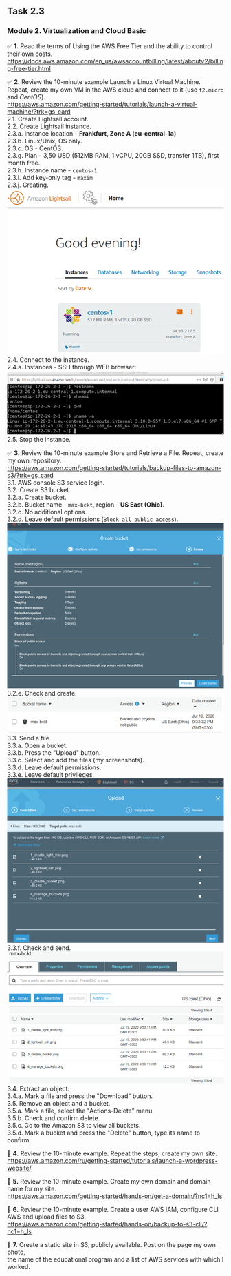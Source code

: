 ## Task 2.3
### Module 2. Virtualization and Cloud Basic
:white_check_mark: **1.** Read the terms of Using the AWS Free Tier and the ability to control their own costs.  
https://docs.aws.amazon.com/en_us/awsaccountbilling/latest/aboutv2/billing-free-tier.html  

:white_check_mark: **2.** Review the 10-minute example Launch a Linux Virtual Machine.  
Repeat, create my own VM in the AWS cloud and connect to it (use `t2.micro` and _CentOS_).  
https://aws.amazon.com/getting-started/tutorials/launch-a-virtual-machine/?trk=gs_card  
2.1. Create Lightsail account.  
2.2. Create Lightsail instance.  
2.3.a. Instance location - **Frankfurt, Zone A (eu-central-1a)**  
2.3.b. Linux/Unix, OS only.  
2.3.c. OS - CentOS.  
2.3.g. Plan - 3,50 USD (512MB RAM, 1 vCPU, 20GB SSD, transfer 1TB), first month free.  
2.3.h. Instance name - `centos-1`   
2.3.i. Add key-only tag - `maxim`  
2.3.j. Creating.  
![Sshot 1](https://github.com/nigth/DevOps_online_Kyiv_2020Q3Q4/blob/master/m2/task2.3/shots/1_create_light_inst.png "Sshot 1")  
2.4. Connect to the instance.  
2.4.a. Instances - SSH through WEB browser:
![Sshot 2](https://github.com/nigth/DevOps_online_Kyiv_2020Q3Q4/blob/master/m2/task2.3/shots/2_lightsail_ssh.png "Sshot 2")  
2.5. Stop the instance.  

:white_check_mark: **3.** Review the 10-minute example Store and Retrieve a File. Repeat, create my own repository.  
https://aws.amazon.com/getting-started/tutorials/backup-files-to-amazon-s3/?trk=gs_card  
3.1. AWS console S3 service login.  
3.2. Create S3 bucket.  
3.2.a. Create bucket.  
3.2.b. Bucket name - `max-bckt`, region - **US East (Ohio)**.  
3.2.c. No additional options.  
3.2.d. Leave default permissions (`Block all public access`).  
![Sshot 3](https://github.com/nigth/DevOps_online_Kyiv_2020Q3Q4/blob/master/m2/task2.3/shots/3_create_bucket.png "Sshot 3")  
3.2.e. Check and create.  
![Sshot 4](https://github.com/nigth/DevOps_online_Kyiv_2020Q3Q4/blob/master/m2/task2.3/shots/4_manage_buckets.png "Sshot 4")  
3.3. Send a file.  
3.3.a. Open a bucket.  
3.3.b. Press the "Upload" button.  
3.3.c. Select and add the files (my screenshots).  
3.3.d. Leave default permissions.  
3.3.e. Leave default privileges.  
![Sshot 5](https://github.com/nigth/DevOps_online_Kyiv_2020Q3Q4/blob/master/m2/task2.3/shots/5_upload_files.png "Sshot 5")  
3.3.f. Check and send.  
![Sshot 6](https://github.com/nigth/DevOps_online_Kyiv_2020Q3Q4/blob/master/m2/task2.3/shots/6_files_list.png "Sshot 6")  
3.4. Extract an object.  
3.4.a. Mark a file and press the "Download" button.  
3.5. Remove an object and a bucket.  
3.5.a. Mark a file, select the "Actions-Delete" menu.  
3.5.b. Check and confirm delete.  
3.5.c. Go to the Amazon S3 to view all buckets.  
3.5.d. Mark a bucket and press the "Delete" button, type its name to confirm.  

:black_square_button: **4.** Review the 10-minute example. Repeat the steps, create my own site.  
https://aws.amazon.com/ru/getting-started/tutorials/launch-a-wordpress-website/  

:black_square_button: **5.** Review the 10-minute example. Create my own domain and domain name for my site.  
https://aws.amazon.com/getting-started/hands-on/get-a-domain/?nc1=h_ls  

:black_square_button: **6.** Review the 10-minute example. Create a user AWS IAM, configure CLI AWS and upload files to S3.  
https://aws.amazon.com/getting-started/hands-on/backup-to-s3-cli/?nc1=h_ls  

:black_square_button: **7.** Create a static site in S3, publicly available. Post on the page my own photo,  
the name of the educational program and a list of AWS services with which I worked.  


